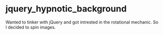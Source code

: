 # jquery_hypnotic_background
Wanted to tinker with jQuery and got intrested in the rotational mechanic. So I decided to spin images.
